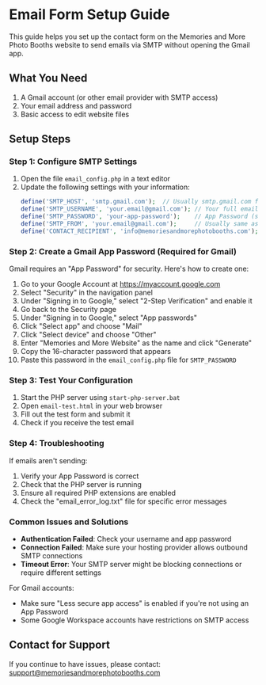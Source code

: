 # Email Form Setup Guide

This guide helps you set up the contact form on the Memories and More Photo Booths website to send emails via SMTP without opening the Gmail app.

## What You Need

1. A Gmail account (or other email provider with SMTP access)
2. Your email address and password
3. Basic access to edit website files

## Setup Steps

### Step 1: Configure SMTP Settings

1. Open the file `email_config.php` in a text editor
2. Update the following settings with your information:
   ```php
   define('SMTP_HOST', 'smtp.gmail.com');  // Usually smtp.gmail.com for Gmail
   define('SMTP_USERNAME', 'your.email@gmail.com'); // Your full email address
   define('SMTP_PASSWORD', 'your-app-password');    // App Password (see below)
   define('SMTP_FROM', 'your.email@gmail.com');     // Usually same as username
   define('CONTACT_RECIPIENT', 'info@memoriesandmorephotobooths.com'); // Where form submissions go
   ```

### Step 2: Create a Gmail App Password (Required for Gmail)

Gmail requires an "App Password" for security. Here's how to create one:

1. Go to your Google Account at https://myaccount.google.com
2. Select "Security" in the navigation panel
3. Under "Signing in to Google," select "2-Step Verification" and enable it
4. Go back to the Security page
5. Under "Signing in to Google," select "App passwords"
6. Click "Select app" and choose "Mail"
7. Click "Select device" and choose "Other"
8. Enter "Memories and More Website" as the name and click "Generate"
9. Copy the 16-character password that appears
10. Paste this password in the `email_config.php` file for `SMTP_PASSWORD`

### Step 3: Test Your Configuration

1. Start the PHP server using `start-php-server.bat`
2. Open `email-test.html` in your web browser
3. Fill out the test form and submit it
4. Check if you receive the test email

### Step 4: Troubleshooting

If emails aren't sending:

1. Verify your App Password is correct
2. Check that the PHP server is running
3. Ensure all required PHP extensions are enabled
4. Check the "email_error_log.txt" file for specific error messages

### Common Issues and Solutions

- **Authentication Failed**: Check your username and app password
- **Connection Failed**: Make sure your hosting provider allows outbound SMTP connections
- **Timeout Error**: Your SMTP server might be blocking connections or require different settings

For Gmail accounts:
- Make sure "Less secure app access" is enabled if you're not using an App Password
- Some Google Workspace accounts have restrictions on SMTP access

## Contact for Support

If you continue to have issues, please contact: support@memoriesandmorephotobooths.com
